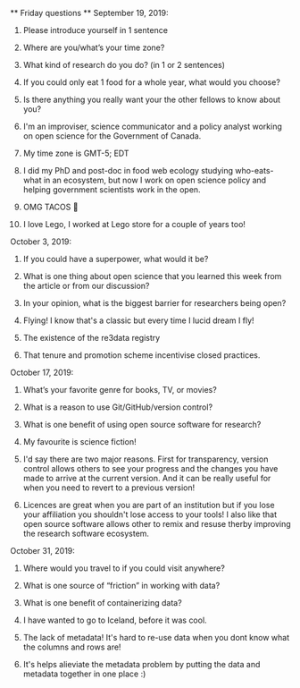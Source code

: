 ** Friday questions ** 
September 19, 2019: 
1) Please introduce yourself in 1 sentence
2) Where are you/what’s your time zone?
3) What kind of research do you do? (in 1 or 2 sentences)
4) If you could only eat 1 food for a whole year, what would you choose?
5) Is there anything you really want your the other fellows to know about you?

1) I'm an improviser, science communicator and a policy analyst working on open science for the Government of Canada.
2) My time zone is GMT-5; EDT
3) I did my PhD and post-doc in food web ecology studying who-eats-what in an ecosystem, but now I work on open science policy and helping government scientists work in the open.
4) OMG TACOS :taco:
5) I love Lego, I worked at Lego store for a couple of years too!

October 3, 2019:
1) If you could have a superpower, what would it be?
2) What is one thing about open science that you learned this week from the article or from our discussion?
3) In your opinion, what is the biggest barrier for researchers being open?

1) Flying! I know that's a classic but every time I lucid dream I fly!
2) The existence of the re3data registry
3) That tenure and promotion scheme incentivise closed practices.

October 17, 2019:
1) What’s your favorite genre for books, TV, or movies?
2) What is a reason to use Git/GitHub/version control?
3) What is one benefit of using open source software for research?

1) My favourite is science fiction!
2) I'd say there are two major reasons. First for transparency, version control allows others to see your progress and the changes you have made to arrive at the current version. And it can be really useful for when you need to revert to a previous version!
3) Licences are great when you are part of an institution but if you lose your affiliation you shouldn't lose access to your tools! I also like that open source software allows other to remix and resuse therby improving the research software ecosystem.

October 31, 2019:
1) Where would you travel to if you could visit anywhere?
2) What is one source of “friction” in working with data?
3) What is one benefit of containerizing data?

1) I have wanted to go to Iceland, before it was cool.
2) The lack of metadata! It's hard to re-use data when you dont know what the columns and rows are!
3) It's helps alieviate the metadata problem by putting the data and metadata together in one place :) 

